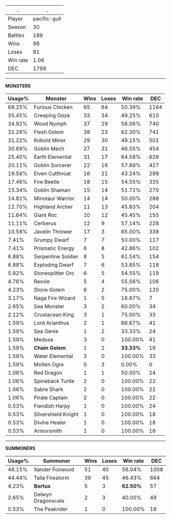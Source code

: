 .|.
|-|-
Player|pacific-gull
Season|30
Battles|189
Wins|98
Loses|91
Win rate|1.08
DEC|1799

---
**MONSTERS**

Usage%|Monster|Wins|Loses|Win rate|DEC|
-|-|-|-|-|-|
68.25%|Furious Chicken|65|64|50.39%|1164|
35.45%|Creeping Ooze|33|34|49.25%|610|
34.92%|Wood Nymph|37|29|56.06%|740|
32.28%|Flesh Golem|38|23|62.30%|741|
31.22%|Kobold Miner|29|30|49.15%|501|
30.69%|Goblin Mech|27|31|46.55%|454|
25.40%|Earth Elemental|31|17|64.58%|629|
20.11%|Goblin Sorcerer|22|16|57.89%|427|
19.58%|Elven Cutthroat|16|21|43.24%|299|
17.46%|Fire Beetle|18|15|54.55%|335|
15.34%|Goblin Shaman|15|14|51.72%|270|
14.81%|Minotaur Warrior|14|14|50.00%|288|
12.70%|Highland Archer|11|13|45.83%|204|
11.64%|Giant Roc|10|12|45.45%|155|
11.11%|Cerberus|12|9|57.14%|228|
10.58%|Javelin Thrower|17|3|85.00%|338|
7.41%|Grumpy Dwarf|7|7|50.00%|117|
7.41%|Prismatic Energy|6|8|42.86%|102|
6.88%|Serpentine Soldier|8|5|61.54%|154|
6.88%|Exploding Dwarf|7|6|53.85%|118|
5.82%|Stonesplitter Orc|6|5|54.55%|119|
4.76%|Rexxie|5|4|55.56%|106|
4.23%|Stone Golem|6|2|75.00%|120|
3.17%|Naga Fire Wizard|1|5|16.67%|7|
2.65%|Sea Monster|3|2|60.00%|34|
2.12%|Crustacean King|3|1|75.00%|33|
1.59%|Lord Arianthus|2|1|66.67%|41|
1.59%|Sea Genie|1|2|33.33%|24|
1.59%|Medusa|3|0|100.00%|41|
1.59%|**Chain Golem**|1|2|**33.33%**|19|
1.59%|Water Elemental|3|0|100.00%|33|
1.59%|Molten Ogre|0|3|0.00%|0|
1.06%|Red Dragon|1|1|50.00%|24|
1.06%|Spineback Turtle|2|0|100.00%|22|
1.06%|Sabre Shark|2|0|100.00%|22|
1.06%|Pirate Captain|2|0|100.00%|22|
0.53%|Fiendish Harpy|1|0|100.00%|24|
0.53%|Silvershield Knight|1|0|100.00%|18|
0.53%|Divine Healer|1|0|100.00%|18|
0.53%|Armorsmith|1|0|100.00%|18|

---
**SUMMONERS**

Usage%|Summoner|Wins|Loses|Win rate|DEC|
-|-|-|-|-|-|
48.15%|Xander Foxwood|51|40|56.04%|1008|
44.44%|Talia Firestorm|39|45|46.43%|664|
4.23%|**Bortus**|5|3|**62.50%**|57|
2.65%|Delwyn Dragonscale|2|3|40.00%|49|
0.53%|The Peakrider|1|0|100.00%|18|

